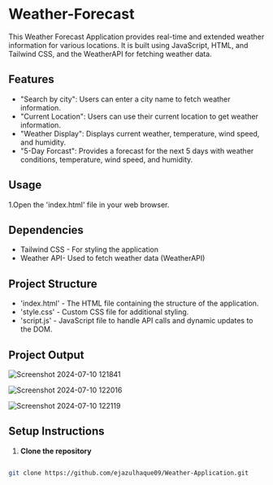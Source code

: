 # Weather-Forecast
This Weather Forecast Application provides real-time  and extended weather information for various locations. It is built using JavaScript, HTML, and Tailwind CSS, and the WeatherAPI for fetching weather data.

## Features

- "Search by city": Users can enter a city name to fetch weather information.
- "Current Location": Users can use their current location to get weather information.
- "Weather Display": Displays current weather, temperature, wind speed, and humidity.
- "5-Day Forcast": Provides a forecast for the next 5 days with weather conditions, temperature, wind speed, and humidity.

## Usage
1.Open the 'index.html' file in your web browser.

## Dependencies
- Tailwind CSS -  For styling the application
- Weather API-  Used to fetch weather data (WeatherAPI)

## Project Structure 
- 'index.html' - The HTML file containing the structure of the application. 
- 'style.css' - Custom CSS file for additional styling.
- 'script.js' - JavaScript file to handle API calls and dynamic updates to the DOM.

## Project Output

![Screenshot 2024-07-10 121841](https://github.com/ejazulhaque09/Weather-Application/assets/104621468/4edd32c2-3fe8-445a-b985-93e608852714)

![Screenshot 2024-07-10 122016](https://github.com/ejazulhaque09/Weather-Application/assets/104621468/1c2846ca-4082-4f74-92e8-8966f6dffe51)


![Screenshot 2024-07-10 122119](https://github.com/ejazulhaque09/Weather-Application/assets/104621468/a5ac959f-fc06-4154-8750-50b072454877)

## Setup Instructions
1. **Clone the repository**

```bash

git clone https://github.com/ejazulhaque09/Weather-Application.git
